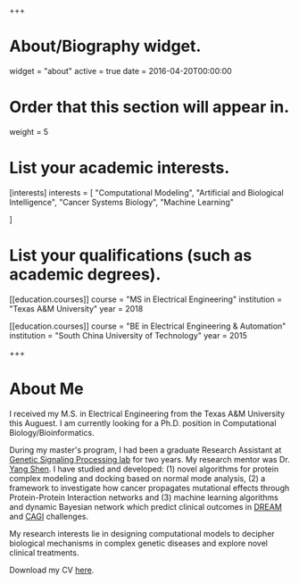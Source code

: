 +++
# About/Biography widget.
widget = "about"
active = true
date = 2016-04-20T00:00:00

# Order that this section will appear in.
weight = 5

# List your academic interests.
[interests]
  interests = [
    "Computational Modeling",
    "Artificial and Biological Intelligence",
    "Cancer Systems Biology",
    "Machine Learning"
    
  ]

# List your qualifications (such as academic degrees).
[[education.courses]]
  course = "MS in Electrical Engineering"
  institution = "Texas A&M University"
  year = 2018

[[education.courses]]
  course = "BE in Electrical Engineering & Automation"
  institution = "South China University of Technology"
  year = 2015
 
+++

# About Me

I received my M.S. in Electrical Engineering from the Texas A&M University this Auguest. I am currently looking for a Ph.D. position in Computational Biology/Bioinformatics. 


During my master's program, I had been a graduate Research Assistant at [Genetic Signaling Processing lab](https://gsp.tamu.edu/) for two years. My research mentor was Dr. [Yang Shen](https://engineering.tamu.edu/electrical/profiles/shen-yang.html). I have studied and developed: (1) novel algorithms for protein complex modeling and docking based on normal mode analysis, (2) a framework to investigate how cancer propagates mutational effects through Protein-Protein Interaction networks and (3) machine learning algorithms and dynamic Bayesian network which predict clinical outcomes in [DREAM](http://dreamchallenges.org/) and [CAGI](https://genomeinterpretation.org/) challenges.

My research interests lie in designing computational models to decipher biological mechanisms in complex genetic diseases and explore novel clinical treatments.

Download my CV [here](cv/CV.pdf).


